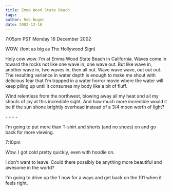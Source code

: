 ```yaml
---
title: Emma Wood State Beach
tags: 
author: Rob Nugen
date: 2002-12-16
---
```


<p class=date>7:05pm PST Monday 16 December 2002</p>

<p>WOW. (font as big as The Hollywood Sign)</p>

<p>Holy cow wow.  I'm at Emma Wood State Beach in California.  Waves
come in toward the rocks not like one wave in, one wave out.  But like
wave in, another wave in, two waves in, then all out.  Wave wave wave,
out out out.  The resulting variance in water depth is enough to make
me shout with delicious fear that I'm trapped in a water horror movie
where the water will keep piling up until it consumes my body like a
bit of fluff.</p>

<p>Wind relentless from the northwest, blowing away all my heat and
all my shouts of joy at this incredible sight.  And how much more
incredible would it be if the sun shone brightly overhead instead of a
3/4 moon worth of light?</p>

<p>- - - -</p>

<p>I'm going to put more than T-shirt and shorts (and no shoes) on and
go back for more viewing.</p>

<p class=date>7:10pm</p>

<p>Wow.  I got cold pretty quickly, even with hoodie on.</p>

<p>I don't want to leave.  Could there possibly be anything more
beautiful and awesome in the world?</p>

<p>I'm going to drive up the 1 now for a ways and get back on the 101
when it feels right.</p>

